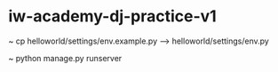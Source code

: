 # iw-academy-dj-practice-v1

~ cp helloworld/settings/env.example.py --> helloworld/settings/env.py

~ python manage.py runserver
